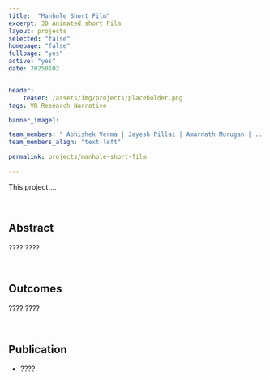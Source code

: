 ```yaml
---
title:  "Manhole Short Film"
excerpt: 3D Animated short Film
layout: projects   
selected: "false"
homepage: "false"
fullpage: "yes"
active: "yes"
date: 20250102


header:
    teaser: /assets/img/projects/placeholder.png
tags: VR Research Narrative

banner_image1:

team_members: " Abhishek Verma | Jayesh Pillai | Amarnath Murugan | ...."
team_members_align: "text-left"

permalink: projects/manhole-short-film

---
```


This project....

<br>

## Abstract

????
????

<br>

## Outcomes

????
????

<br>

## Publication
- ????